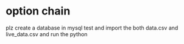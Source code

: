 # option chain 

plz create a database in mysql test
and import the both data.csv and live_data.csv
and run the python 

